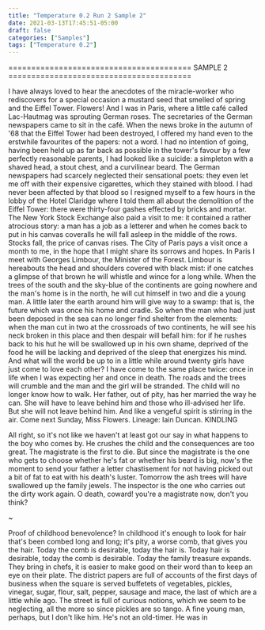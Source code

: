 ```yaml
---
title: "Temperature 0.2 Run 2 Sample 2"
date: 2021-03-13T17:45:51-05:00
draft: false
categories: ["Samples"]
tags: ["Temperature 0.2"]
---
```


======================================== SAMPLE 2 ========================================

I have always loved to hear the anecdotes of the miracle-worker who rediscovers for a special occasion a mustard seed that smelled of spring and the Eiffel Tower. Flowers! And I was in Paris, where a little café called Lac-Hautmag was sprouting German roses. The secretaries of the German newspapers came to sit in the café. When the news broke in the autumn of '68 that the Eiffel Tower had been destroyed, I offered my hand even to the erstwhile favourites of the papers: not a word. I had no intention of going, having been held up as far back as possible in the tower's favour by a few perfectly reasonable parents, I had looked like a suicide: a simpleton with a shaved head, a stout chest, and a curvilinear beard. The German newspapers had scarcely neglected their sensational poets: they even let me off with their expensive cigarettes, which they stained with blood. I had never been affected by that blood so I resigned myself to a few hours in the lobby of the Hotel Claridge where I told them all about the demolition of the Eiffel Tower: there were thirty-four gashes effected by bricks and mortar. The New York Stock Exchange also paid a visit to me: it contained a rather atrocious story: a man has a job as a letterer and when he comes back to put in his canvas coveralls he will fall asleep in the middle of the rows. Stocks fall, the price of canvas rises. The City of Paris pays a visit once a month to me, in the hope that I might share its sorrows and hopes. In Paris I meet with Georges Limbour, the Minister of the Forest. Limbour is hereabouts the head and shoulders covered with black mist: if one catches a glimpse of that brown he will whistle and wince for a long while. When the trees of the south and the sky-blue of the continents are going nowhere and the man's home is in the north, he will cut himself in two and die a young man. A little later the earth around him will give way to a swamp: that is, the future which was once his home and cradle. So when the man who had just been deposed in the sea can no longer find shelter from the elements: when the man cut in two at the crossroads of two continents, he will see his neck broken in this place and then despair will befall him: for if he rushes back to his hut he will be swallowed up in his own shame, deprived of the food he will be lacking and deprived of the sleep that energizes his mind. And what will the world be up to in a little while around twenty girls have just come to love each other? I have come to the same place twice: once in life when I was expecting her and once in death. The roads and the trees will crumble and the man and the girl will be stranded. The child will no longer know how to walk. Her father, out of pity, has her married the way he can. She will have to leave behind him and those who ill-advised her life. But she will not leave behind him. And like a vengeful spirit is stirring in the air. Come next Sunday, Miss Flowers. Lineage: Iain Duncan.
KINDLING

All right, so it's not like we haven't at least got our say in what happens to the boy who comes by. He crushes the child and the consequences are too great. The magistrate is the first to die. But since the magistrate is the one who gets to choose whether he's fat or whether his beard is big, now's the moment to send your father a letter chastisement for not having picked out a bit of fat to eat with his death's luster. Tomorrow the ash trees will have swallowed up the family jewels. The inspector is the one who carries out the dirty work again. O death, coward! you're a magistrate now, don't you think? 

~

Proof of childhood benevolence? In childhood it's enough to look for hair that's been combed long and long; it's pity, a worse comb, that gives you the hair. Today the comb is desirable, today the hair is. Today hair is desirable, today the comb is desirable. Today the family treasure expands. They bring in chefs, it is easier to make good on their word than to keep an eye on their plate. The district papers are full of accounts of the first days of business when the square is served buffetets of vegetables, pickles, vinegar, sugar, flour, salt, pepper, sausage and mace, the last of which are a little while ago. The street is full of curious notions, which we seem to be neglecting, all the more so since pickles are so tango. A fine young man, perhaps, but I don't like him. He's not an old-timer. He was in